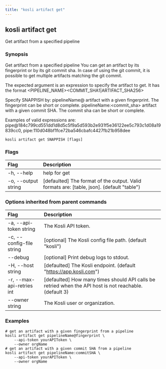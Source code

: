 ```yaml
---
title: "kosli artifact get"
---
```


## kosli artifact get

Get artifact from a specified pipeline

### Synopsis

Get artifact from a specified pipeline
You can get an artifact by its fingerprint or by its git commit sha.
In case of using the git commit, it is possible to get multiple artifacts matching the git commit.

The expected argument is an expression to specify the artifact to get.
It has the format <PIPELINE_NAME><SEPARATOR><COMMIT_SHA1|ARTIFACT_SHA256> 

Specify SNAPPISH by:
	pipelineName@<fingerprint>  artifact with a given fingerprint. The fingerprint can be short or complete.
	pipelineName:<commit_sha>   artifact with a given commit SHA. The commit sha can be short or complete.

Examples of valid expressions are: pipe@184c799cd551dd1d8d5c5f9a5d593b2e931f5e36122ee5c793c1d08a19839cc0, pipe:110d048bf1fce72ba546cbafc4427fb21b958dee


```shell
kosli artifact get SNAPPISH [flags]
```

### Flags
| Flag | Description |
| :--- | :--- |
|    -h, --help  |  help for get  |
|    -o, --output string  |  [defaulted] The format of the output. Valid formats are: [table, json]. (default "table")  |


### Options inherited from parent commands
| Flag | Description |
| :--- | :--- |
|    -a, --api-token string  |  The Kosli API token.  |
|    -c, --config-file string  |  [optional] The Kosli config file path. (default "kosli")  |
|        --debug  |  [optional] Print debug logs to stdout.  |
|    -H, --host string  |  [defaulted] The Kosli endpoint. (default "https://app.kosli.com")  |
|    -r, --max-api-retries int  |  [defaulted] How many times should API calls be retried when the API host is not reachable. (default 3)  |
|        --owner string  |  The Kosli user or organization.  |


### Examples

```shell
# get an artifact with a given fingerprint from a pipeline
kosli artifact get pipelineName@fingerprint \
	--api-token yourAPIToken \
	--owner orgName
# get an artifact with a given commit SHA from a pipeline
kosli artifact get pipelineName:commitSHA \
	--api-token yourAPIToken \
	--owner orgName
```

